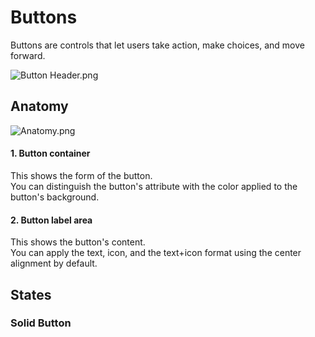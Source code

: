 <h1 style="text-align: left"><strong>Buttons</strong>
</h1>
<p style="text-align: left">Buttons are controls that let users take action, make choices, and move forward.
</p>
<p style="text-align: left">
<img src="https://bucket-production-5169.up.railway.app/uploads/uploads/1743606593576-581f1e36-1743606592098-5dgdxsg20o5.png" alt="Button Header.png">
</p>
<h2 style="text-align: left">Anatomy
</h2>
<p style="text-align: left">
<img src="https://bucket-production-5169.up.railway.app/uploads/uploads/1743606737561-809d798f-1743606737108-1h6fp2xfpea.png" alt="Anatomy.png">
</p>
<h4 style="text-align: left">1. Button container
</h4>
<p style="text-align: left">This shows the form of the button.<br>You can distinguish the button's attribute with the color applied to the button's background.
</p>
<h4 style="text-align: left">2. Button label area
</h4>
<p style="text-align: left">This shows the button's content.<br>You can apply the text, icon, and the text+icon format using the center alignment by default.
</p>
<h2 style="text-align: left">States
</h2>
<h3 style="text-align: left">Solid Button
</h3>
<p style="text-align: left">
</p>